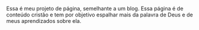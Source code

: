 Essa é meu projeto de página, semelhante a um blog. 
Essa página é de conteúdo cristão e tem por objetivo espalhar mais da palavra de Deus e de meus aprendizados sobre ela.
